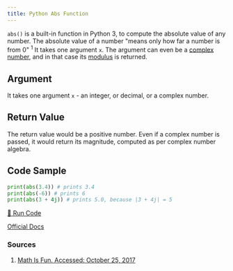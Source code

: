 ```yaml
---
title: Python Abs Function
---
```

`abs()` is a built-in function in Python 3, to compute the absolute value of any number. The absolute value of a number "means only how far a number is from 0" <sup>1</sup> It takes one argument `x`. The argument can even be a <a href='https://docs.python.org/3.0/library/cmath.html' target='_blank' rel='nofollow'>complex number</a>, and in that case its <a href='http://www.mathcentre.ac.uk/resources/sigma%20complex%20number%20leaflets/sigma-complex9-2009-1.pdf' target='_blank' rel='nofollow'>modulus</a> is returned.

## Argument

It takes one argument `x` - an integer, or decimal, or a complex number.

## Return Value

The return value would be a positive number. Even if a complex number is passed, it would return its magnitude, computed as per complex number algebra.

## Code Sample
```python
print(abs(3.4)) # prints 3.4
print(abs(-6)) # prints 6
print(abs(3 + 4j)) # prints 5.0, because |3 + 4j| = 5
```

<a href='https://repl.it/CL8k/0' target='_blank' rel='nofollow'>🚀 Run Code</a>

<a href='https://docs.python.org/3/library/functions.html#abs' target='_blank' rel='nofollow'>Official Docs</a>

### Sources
1. <a href='https://www.mathsisfun.com/numbers/absolute-value.html' target='_blank'>Math Is Fun. Accessed: October 25, 2017</a>
